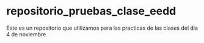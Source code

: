 # repositorio_pruebas_clase_eedd
Este es un repositorio que utilizamos para las practicas de las clases del dia 4  de noviembre
